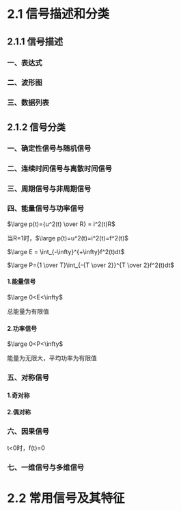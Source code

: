 # 2.1 信号描述和分类

## 2.1.1 信号描述

### 一、表达式

### 二、波形图

### 三、数据列表

## 2.1.2 信号分类

### 一、确定性信号与随机信号

### 二、连续时间信号与离散时间信号

### 三、周期信号与非周期信号

### 四、能量信号与功率信号

$\large p(t)={u^2(t) \over R} = i^2(t)R$

当R=1时，$\large p(t)=u^2(t)=i^2(t)=f^2(t)$

$\large E = \int_{-\infty}^{+\infty}f^2(t)dt$

$\large P={1 \over T}\int_{-{T \over 2}}^{T \over 2}f^2(t)dt$

#### 1.能量信号

$\large 0<E<\infty$

总能量为有限值

#### 2.功率信号

$\large 0<P<\infty$

能量为无限大，平均功率为有限值

### 五、对称信号

#### 1.奇对称

#### 2.偶对称

### 六、因果信号

t<0时，f(t)=0

### 七、一维信号与多维信号



# 2.2 常用信号及其特征

